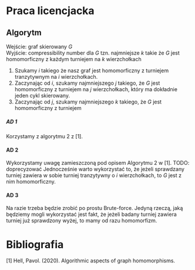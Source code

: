 # Praca licencjacka

## Algorytm
Wejście: graf skierowany *G* \
Wyjście: compressibility number dla *G* tzn. najmniejsze *k* takie że *G* jest homomorficzny z każdym turniejem na *k* 
wierzchołkach

1. Szukamy *i* takiego że nasz graf jest homomorficzny z turniejem tranzytywnym na *i* wierzchołkach.
2. Zaczynając od *i*, szukamy najmniejszego *j* takiego, że *G* jest homomorficzny z turniejem na *j* wierzchołkach, 
który ma dokładnie jeden cykl skierowany.
3. Zaczynając od *j*, szukamy najmniejszego *k* takiego, że *G* jest homomorficzny z turniejem


##### AD 1
Korzystamy z algorytmu 2 z [1].

#### AD 2
Wykorzystamy uwagę zamieszczoną pod opisem Algorytmu 2 w [1]. TODO: doprecyzować
Jednocześnie warto wykorzystać to, że jeżeli sprawdzany turniej zawiera w sobie turniej tranzytywny o *i* wierzchołkach,
to *G* jest z nim homomorficzny.

#### AD 3
Na razie trzeba będzie zrobić po prostu Brute-force. Jedyną rzeczą, jaką będziemy mogli wykorzystać jest fakt,
że jeżeli badany turniej zawiera turniej już sprawdzony wyżej, to mamy od razu homomorfizm.





# Bibliografia
[1] Hell, Pavol. (2020). Algorithmic aspects of graph homomorphisms. 